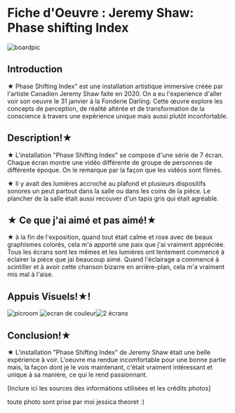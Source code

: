 
# Fiche d'Oeuvre : Jeremy Shaw: Phase shifting Index
![boardpic](https://github.com/aethsmq/H24_V11_inspirations_theoret/assets/142919220/f134d75d-ea40-417b-8a24-9bb4d4e8d056)

## Introduction

★ Phase Shifting Index" est une installation artistique immersive créée par l'artiste Canadien Jeremy Shaw faite en 2020. On a eu l'experience d'aller voir son oeuvre le 31 janvier à la Fonderie Darling. Cette œuvre explore les concepts de perception, de réalité altérée et de transformation de la conscience à travers une expérience unique mais aussi plutôt inconfortable.


## **Description!★**

★ L'installation "Phase Shifting Index" se compose d'une série de 7 écran. Chaque écran montre une vidéo différente de groupe de personnes de différente époque. On le remarque par la façon que les vidéos sont filmés.

★ Il y avait des lumières accroché au plafond et plusieurs dispositifs sonores un peut partout dans la salle ou dans les coins de la pièce. Le plancher de la salle était aussi recouver d'un tapis gris qui était agréable.


## **★ Ce que j'ai aimé et pas aimé!★**

★ à la fin de l'exposition, quand tout était calme et rose avec de beaux graphismes colorés, cela m'a apporté une paix que j'ai vraiment appréciée. Tous les écrans sont les mêmes et les lumières ont lentement commencé à éclairer la pièce que jai beaucoup aimé. Quand l'éclairage a commencé à scintiller et à avoir cette chanson bizarre en arrière-plan, cela m'a vraiment mis mal à l'aise.


## Appuis Visuels!★!
![picroom](https://github.com/aethsmq/H24_V11_inspirations_theoret/assets/142919220/c3e1005b-78c9-484a-8442-7c4bf72c8418)
![ecran de couleur](https://github.com/aethsmq/H24_V11_inspirations_theoret/assets/142919220/5e82c068-5479-4fda-9391-acbac5609721)![2 écrans](https://github.com/aethsmq/H24_V11_inspirations_theoret/assets/142919220/c8ba874d-ea16-43d3-8989-5c5748ca77d8)



## **Conclusion!★**

★ L'installation "Phase Shifting Index" de Jeremy Shaw était une belle expérience à voir. L'oeuvre ma rendue incomfortable pour une bonne partie mais, la façon dont je le vois maintenant, c'était vraiment intéressant et unique à sa manière, ce qui le rend passionnant.

[Inclure ici les sources des informations utilisées et les crédits photos]

toute photo sont prise par moi jessica theoret :)

